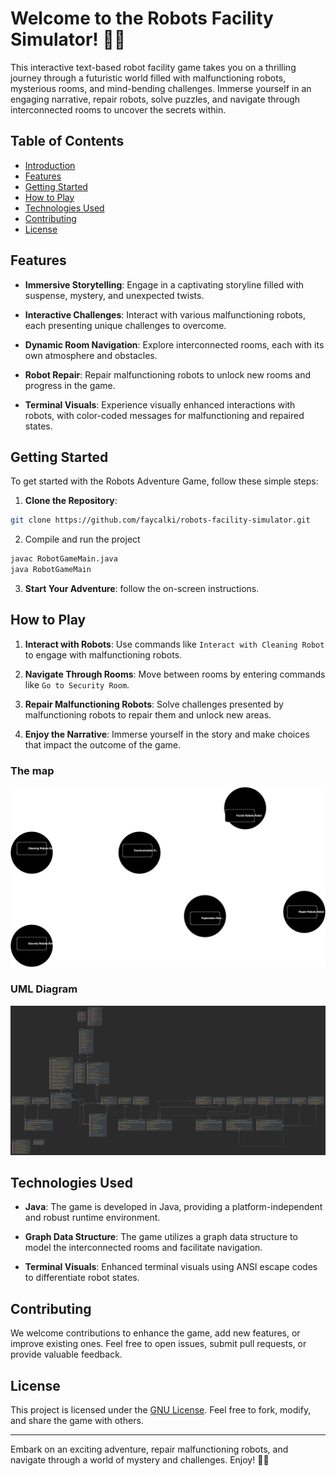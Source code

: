 # Welcome to the Robots Facility Simulator! 🤖🚀

This interactive text-based robot facility game takes you on a thrilling journey through a futuristic world filled with malfunctioning robots, mysterious rooms, and mind-bending challenges. Immerse yourself in an engaging narrative, repair robots, solve puzzles, and navigate through interconnected rooms to uncover the secrets within.

## Table of Contents

- [Introduction](#robots-facility-simulator)
- [Features](#features)
- [Getting Started](#getting-started)
- [How to Play](#how-to-play)
- [Technologies Used](#technologies-used)
- [Contributing](#contributing)
- [License](#license)

## Features

- **Immersive Storytelling**: Engage in a captivating storyline filled with suspense, mystery, and unexpected twists.

- **Interactive Challenges**: Interact with various malfunctioning robots, each presenting unique challenges to overcome.

- **Dynamic Room Navigation**: Explore interconnected rooms, each with its own atmosphere and obstacles.

- **Robot Repair**: Repair malfunctioning robots to unlock new rooms and progress in the game.

- **Terminal Visuals**: Experience visually enhanced interactions with robots, with color-coded messages for malfunctioning and repaired states.

## Getting Started

To get started with the Robots Adventure Game, follow these simple steps:

1. **Clone the Repository**:
   
```bash
git clone https://github.com/faycalki/robots-facility-simulator.git
```


2. Compile and run the project

```bash
javac RobotGameMain.java
java RobotGameMain
```

3. **Start Your Adventure**: follow the on-screen instructions.

## How to Play

1. **Interact with Robots**: Use commands like `Interact with Cleaning Robot` to engage with malfunctioning robots.
    
2. **Navigate Through Rooms**: Move between rooms by entering commands like `Go to Security Room`.
    
3. **Repair Malfunctioning Robots**: Solve challenges presented by malfunctioning robots to repair them and unlock new areas.
    
4. **Enjoy the Narrative**: Immerse yourself in the story and make choices that impact the outcome of the game.

### The map
![Map Overview](MapOverView.drawio.svg)

### UML Diagram
![UML Diagram](UML-FULL.png)

## Technologies Used

- **Java**: The game is developed in Java, providing a platform-independent and robust runtime environment.
    
- **Graph Data Structure**: The game utilizes a graph data structure to model the interconnected rooms and facilitate navigation.
    
- **Terminal Visuals**: Enhanced terminal visuals using ANSI escape codes to differentiate robot states.
    
## Contributing

We welcome contributions to enhance the game, add new features, or improve existing ones. Feel free to open issues, submit pull requests, or provide valuable feedback.

## License

This project is licensed under the [GNU License](https://www.gnu.org/licenses/gpl-3.0.en.html). Feel free to fork, modify, and share the game with others.

---

Embark on an exciting adventure, repair malfunctioning robots, and navigate through a world of mystery and challenges. Enjoy! 🤖🌟
